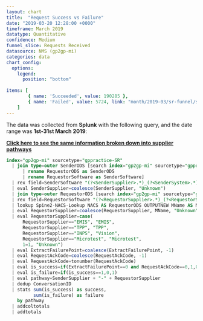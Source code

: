 ```yaml
---
layout: chart
title:  "Request Success vs Failure"
date: "2019-03-20 12:28:00 +0000"
timeframe: March 2019
datatype: Quantitative
confidence: Medium
funnel_slice: Requests Received
datasource: NMS (gp2gp-mi)
categories: data
chart_config: 
  options:
    legend:
      position: "bottom"
      
items: [ 
        { name: 'Succeeded', value: 190285 },
        { name: 'Failed', value: 5724, link: "month/2019-03/sr-funnel/success-vs-failure/failure-points/failure-points" }
    ]
---
```

The data was collected from **Splunk** with the following query, and the date range was **1st-31st March 2019**:

**[Click here to see the same information broken down into supplier pathways](/prm-funnel/month/2019-03/sr-funnel/success-vs-failure/pathways/pathways.html)**

```sql
index="gp2gp-mi" sourcetype="gppractice-SR"
  | join type=outer SenderODS [search index="gp2gp-mi" sourcetype="gppractice-HR" 
      | rename RequestorODS as SenderODS 
      | rename RequestorSoftware as SenderSoftware]
  | rex field=SenderSoftware "(?<SenderSupplier>.*)_(?<SenderSystem>.*)_(?<SenderVersion>.*)"
  | eval SenderSupplier=coalesce(SenderSupplier, "Unknown")
  | join type=outer RequestorODS [search index="gp2gp-mi" sourcetype="gppractice-HR"] 
  | rex field=RequestorSoftware "(?<RequestorSupplier>.*)_(?<RequestorSystem>.*)_(?<RequestorVersion>.*)"
  | lookup Spine2-NACS-Lookup NACS AS RequestorODS OUTPUTNEW MName AS MName
  | eval RequestorSupplier=coalesce(RequestorSupplier, MName, "Unknown")
  | eval RequestorSupplier=case(
      RequestorSupplier=="EMIS", "EMIS", 
      RequestorSupplier=="TPP", "TPP", 
      RequestorSupplier=="INPS", "Vision", 
      RequestorSupplier=="Microtest", "Microtest", 
      1=1, "Unknown")
  | eval ExtractFailurePoint=coalesce(ExtractFailurePoint, -1)
  | eval RequestAckCode=coalesce(RequestAckCode, -1)
  | eval RequestAckCode=tonumber(RequestAckCode) 
  | eval is_success=if(ExtractFailurePoint==0 and RequestAckCode==0,1,0)
  | eval is_failure=if(is_success==1,0,1)
  | eval pathway=SenderSupplier + "-" + RequestorSupplier
  | dedup ConversationID
  | stats sum(is_success) as success,
          sum(is_failure) as failure
    by pathway
  | addcoltotals
  | addtotals
```
